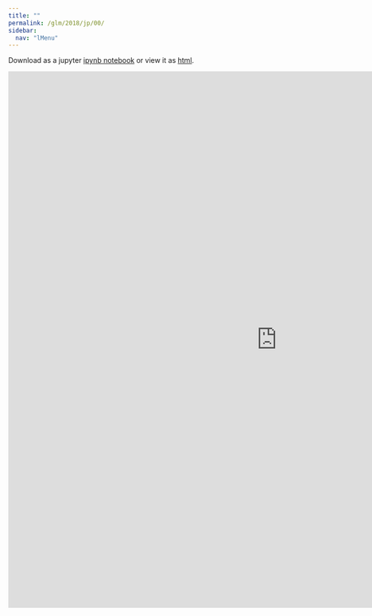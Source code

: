 ```yaml
---
title: ""
permalink: /glm/2018/jp/00/
sidebar:
  nav: "lMenu"
---
```


Download as a jupyter [ipynb notebook](https://lamastex.github.io/scalable-data-science/glm/2018/jp/00.ipynb) or view it as [html](https://lamastex.github.io/scalable-data-science/glm/2018/jp/00.html).

<iframe src="https://lamastex.github.io/scalable-data-science/glm/2018/jp/00.html" width="1080" height="1080" frameborder="0"></iframe>


